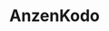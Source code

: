 ---
title: AnzenKodo
github: https://github.com/AnzenKodo
mode: dark
transition: 1s
score: 69.3
archetype:
- Minimalistic
---